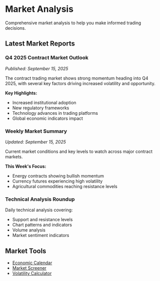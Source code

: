 # Market Analysis

Comprehensive market analysis to help you make informed trading decisions.

## Latest Market Reports

### Q4 2025 Contract Market Outlook
*Published: September 15, 2025*

The contract trading market shows strong momentum heading into Q4 2025, with several key factors driving increased volatility and opportunity.

**Key Highlights:**
- Increased institutional adoption
- New regulatory frameworks
- Technology advances in trading platforms
- Global economic indicators impact

### Weekly Market Summary
*Updated: September 15, 2025*

Current market conditions and key levels to watch across major contract markets.

**This Week's Focus:**
- Energy contracts showing bullish momentum
- Currency futures experiencing high volatility
- Agricultural commodities reaching resistance levels

### Technical Analysis Roundup

Daily technical analysis covering:
- Support and resistance levels
- Chart patterns and indicators
- Volume analysis
- Market sentiment indicators

## Market Tools

- [Economic Calendar](/tools/economic-calendar)
- [Market Screener](/tools/market-screener)
- [Volatility Calculator](/tools/volatility-calculator)